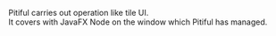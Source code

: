 Pitiful carries out operation like tile UI.  
It covers with JavaFX Node on the window which Pitiful has managed. 
